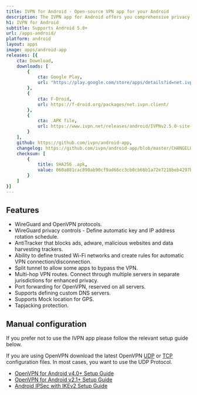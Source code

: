 ```yaml
---
title: IVPN for Android - Open-source VPN app for your Android
description: The IVPN app for Android offers you comprehensive privacy leak protection with the IVPN firewall, automatic connection on insecure Wi-Fi and Multi-hop.
h1: IVPN for Android
subtitle: Supports Android 5.0+
url: /apps-android/
platform: android
layout: apps
image: apps/android-app
releases: [{
    cta: Download,
    downloads: [
        {
            cta: Google Play,
            url: "https://play.google.com/store/apps/details?id=net.ivpn.client"
        },
        {
            cta: F-Droid,
            url: https://f-droid.org/packages/net.ivpn.client/
        },
        {
            cta: .APK file,
            url: https://www.ivpn.net/releases/android/IVPNv2.5.0-site-release.apk
        }
    ],
    github: https://github.com/ivpn/android-app,
    changelog: https://github.com/ivpn/android-app/blob/master/CHANGELOG.md,
    checksum: [
        {
            title: SHA256 .apk,
            value: 060a881cac890ab90cf9ad66cc3cb0cb66b1a72e7218beb4297bb2b6bdc51159
        }
    ]
}]
---
```

## Features

- WireGuard and OpenVPN protocols.
- WireGuard privacy controls - Define automatic key and IP address rotation schedule.
- AntiTracker that blocks ads, adware, malicious websites and data harvesting trackers.
- Ability to define trusted Wi-Fi networks and create rules for automatic VPN connection/disconnection.
- Split tunnel to allow some apps to bypass the VPN.
- Multi-hop VPN routes. Connect through multiple servers in separate jurisdictions for enhanced privacy.
- Port forwarding for OpenVPN, reserved on all servers.
- Supports defining custom DNS servers.
- Supports Mock location for GPS.
- Tapjacking protection.

## Manual configuration

If you prefer not to use the IVPN app please follow the relevant setup guide below.

If you are using OpenVPN download the latest OpenVPN [UDP](/releases/config/ivpn-openvpn-config.zip) or [TCP](/releases/config/ivpn-openvpn-config-tcp.zip) configuration files. In most cases, you want to use the UDP Protocol.

- [OpenVPN for Android v4.0+ Setup Guide](/setup/android-openvpn-for-android/)  
- [OpenVPN for Android v2.1+ Setup Guide](/setup/android-featvpn/)  
- [Android IPSec with IKEv2 Setup Guide](/setup/android-ipsec-with-ikev2/)  

